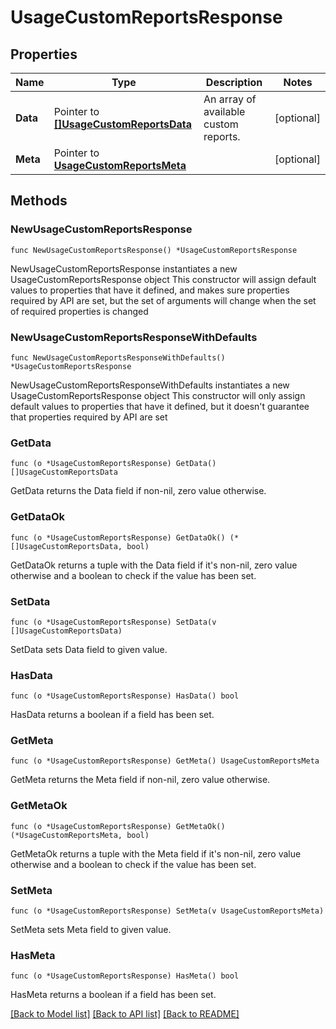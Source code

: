 # UsageCustomReportsResponse

## Properties

Name | Type | Description | Notes
---- | ---- | ----------- | ------
**Data** | Pointer to [**[]UsageCustomReportsData**](UsageCustomReportsData.md) | An array of available custom reports. | [optional] 
**Meta** | Pointer to [**UsageCustomReportsMeta**](UsageCustomReportsMeta.md) |  | [optional] 

## Methods

### NewUsageCustomReportsResponse

`func NewUsageCustomReportsResponse() *UsageCustomReportsResponse`

NewUsageCustomReportsResponse instantiates a new UsageCustomReportsResponse object
This constructor will assign default values to properties that have it defined,
and makes sure properties required by API are set, but the set of arguments
will change when the set of required properties is changed

### NewUsageCustomReportsResponseWithDefaults

`func NewUsageCustomReportsResponseWithDefaults() *UsageCustomReportsResponse`

NewUsageCustomReportsResponseWithDefaults instantiates a new UsageCustomReportsResponse object
This constructor will only assign default values to properties that have it defined,
but it doesn't guarantee that properties required by API are set

### GetData

`func (o *UsageCustomReportsResponse) GetData() []UsageCustomReportsData`

GetData returns the Data field if non-nil, zero value otherwise.

### GetDataOk

`func (o *UsageCustomReportsResponse) GetDataOk() (*[]UsageCustomReportsData, bool)`

GetDataOk returns a tuple with the Data field if it's non-nil, zero value otherwise
and a boolean to check if the value has been set.

### SetData

`func (o *UsageCustomReportsResponse) SetData(v []UsageCustomReportsData)`

SetData sets Data field to given value.

### HasData

`func (o *UsageCustomReportsResponse) HasData() bool`

HasData returns a boolean if a field has been set.

### GetMeta

`func (o *UsageCustomReportsResponse) GetMeta() UsageCustomReportsMeta`

GetMeta returns the Meta field if non-nil, zero value otherwise.

### GetMetaOk

`func (o *UsageCustomReportsResponse) GetMetaOk() (*UsageCustomReportsMeta, bool)`

GetMetaOk returns a tuple with the Meta field if it's non-nil, zero value otherwise
and a boolean to check if the value has been set.

### SetMeta

`func (o *UsageCustomReportsResponse) SetMeta(v UsageCustomReportsMeta)`

SetMeta sets Meta field to given value.

### HasMeta

`func (o *UsageCustomReportsResponse) HasMeta() bool`

HasMeta returns a boolean if a field has been set.


[[Back to Model list]](../README.md#documentation-for-models) [[Back to API list]](../README.md#documentation-for-api-endpoints) [[Back to README]](../README.md)


